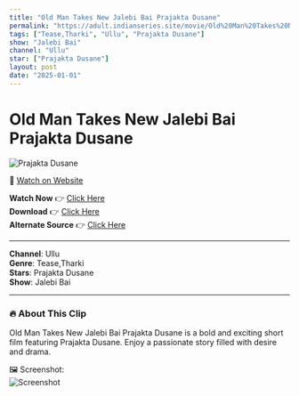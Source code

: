 ```yaml
---
title: "Old Man Takes New Jalebi Bai Prajakta Dusane"
permalink: "https://adult.indianseries.site/movie/Old%20Man%20Takes%20New%20Jalebi%20Bai%20Prajakta%20Dusane"
tags: ["Tease,Tharki", "Ullu", "Prajakta Dusane"]
show: "Jalebi Bai"
channel: "Ullu"
star: ["Prajakta Dusane"]
layout: post
date: "2025-01-01"
---
```


# Old Man Takes New Jalebi Bai Prajakta Dusane

![Prajakta Dusane](https://shorts.desisins.com/wp-content/uploads/2024/06/Tharki-Old-Man-Takes-New-Jalebi-Bai-Prajakta-Ullu-DesiSins.com_.jpg)

🔗 [Watch on Website](https://adult.indianseries.site/movie/Old%20Man%20Takes%20New%20Jalebi%20Bai%20Prajakta%20Dusane)

**Watch Now** 👉 [Click Here](https://adult.indianseries.site/movie/Old%20Man%20Takes%20New%20Jalebi%20Bai%20Prajakta%20Dusane)  
**Download** 👉 [Click Here](https://adult.indianseries.site/movie/Old%20Man%20Takes%20New%20Jalebi%20Bai%20Prajakta%20Dusane)  
**Alternate Source** 👉 [Click Here](https://adult.indianseries.site/movie/Old%20Man%20Takes%20New%20Jalebi%20Bai%20Prajakta%20Dusane)

---

**Channel**: Ullu  
**Genre**: Tease,Tharki  
**Stars**: Prajakta Dusane  
**Show**: Jalebi Bai

---

### 🔥 About This Clip

Old Man Takes New Jalebi Bai Prajakta Dusane is a bold and exciting short film featuring Prajakta Dusane. Enjoy a passionate story filled with desire and drama.
 
🖼️ Screenshot:  
![Screenshot](https://shorts.desisins.com/wp-content/uploads/2024/06/Tharki-Old-Man-Takes-New-Jalebi-Bai-Prajakta-Ullu-DesiSins.com_.jpg)
